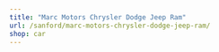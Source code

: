 ```yaml
---
title: "Marc Motors Chrysler Dodge Jeep Ram"
url: /sanford/marc-motors-chrysler-dodge-jeep-ram/
shop: car
---
```

